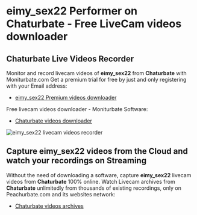 # eimy_sex22 Performer on Chaturbate - Free LiveCam videos downloader

## Chaturbate Live Videos Recorder

Monitor and record livecam videos of **eimy_sex22** from **Chaturbate** with Moniturbate.com
Get a premium trial for free by just and only registering with your Email address:
* [eimy_sex22 Premium videos downloader](https://moniturbate.com/request-demo-licence-key.html)

Free livecam videos downloader - Moniturbate Software:
* [Chaturbate videos downloader](https://moniturbate.com/moniturbate-download-software.html)

![eimy_sex22 livecam videos recorder](https://peachurnet.com/templates/moniturbate-software.png)


## Capture eimy_sex22 videos from the Cloud and watch your recordings on Streaming

Without the need of downloading a software, capture **eimy_sex22** livecam videos from **Chaturbate** 100% online.
Watch Livecam archives from **Chaturbate** unlimitedly from thousands of existing recordings, only on Peachurbate.com and its websites network:
* [Chaturbate videos archives](https://peachurnet.com/)